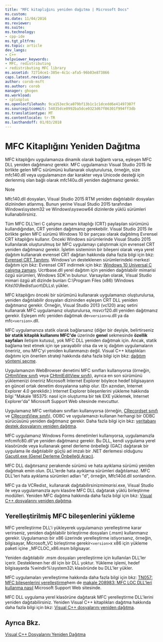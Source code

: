 ```yaml
---
title: "MFC kitaplığını yeniden dağıtma | Microsoft Docs"
ms.custom: 
ms.date: 11/04/2016
ms.reviewer: 
ms.suite: 
ms.technology:
- cpp-ide
ms.tgt_pltfrm: 
ms.topic: article
dev_langs:
- C++
helpviewer_keywords:
- MFC, redistributing
- redistributing MFC library
ms.assetid: 72714ce1-385e-4c1c-afa5-96b03e873866
caps.latest.revision: 
author: corob-msft
ms.author: corob
manager: ghogen
ms.workload:
- cplusplus
ms.openlocfilehash: 9ca153ec9ca079bf13b1c1c1dcedd6e41497307f
ms.sourcegitcommit: 54035dce0992ba5dce0323d67f86301f994ff3db
ms.translationtype: MT
ms.contentlocale: tr-TR
ms.lasthandoff: 01/03/2018
---
```

# <a name="redistributing-the-mfc-library"></a>MFC Kitaplığını Yeniden Dağıtma
MFC kitaplığını uygulamanıza dinamik olarak bağlantı varsa, eşleşen MFC DLL yeniden dağıtmanız gerekir. MFC uygulamanızı Visual Studio 2015 ile birlikte gelen MFC sürümünü kullanarak oluşturulursa, örneğin, size mfc140.dll veya uygulamanızın dar karakter veya Unicode desteği için derlenmiş olan bağlı olarak mfc140u.dll yeniden dağıtmanız gerekir.  
  
> [!NOTE]
>  Mfc140.dll dosyaları, Visual Studio 2015 RTM yeniden dağıtılabilir dosyaları dizininden atlanmış. Bunun yerine Visual Studio 2015 tarafından Windows\system32 ve Windows\syswow64 dizinlerde yüklü sürümleri kullanabilirsiniz.  
  
 Tüm MFC DLL'leri C çalışma zamanı kitaplığı (CRT) paylaşılan sürümünü kullandığından, CRT yeniden dağıtmanız gerekebilir. Visual Studio 2015 ile birlikte gelen MFC sürümü Windows 10 bir parçası olarak dağıtılmış Evrensel CRT kitaplığını kullanır. Önceki Windows sürümlerinde Visual Studio 2015 kullanılarak oluşturulmuş bir MFC uygulamayı çalıştırmak için evrensel CRT yeniden dağıtmanız gerekir. İşletim sisteminin bir bileşeni olarak veya yerel dağıtım kullanarak evrensel CRT dağıtan hakkında daha fazla bilgi için bkz: [Evrensel CRT Tanıtımı](http://go.microsoft.com/fwlink/p/?linkid=617977). Windows'un desteklenen sürümlerindeki merkezi dağıtım için bkz: Evrensel CRT indirmek için bkz: [Windows 10 Universal C çalışma zamanı](http://go.microsoft.com/fwlink/p/?LinkId=619489). Ucrtbase.dll yerel dağıtım için yeniden dağıtılabilir mimarisi özgü sürümleri, Windows SDK'ın bulunur. Varsayılan olarak, Visual Studio mimari özgü alt dizinde bunları C:\Program Files (x86) \Windows Kits\10\Redist\ucrt\DLLs\ yükler.  
  
 MFC kitaplığını önceki bir sürümünü kullanarak uygulamanızı oluşturulursa, yeniden dağıtılabilir dosyaları dizininden eşleşen CRT DLL yeniden dağıtmanız gerekir. Örneğin, Visual Studio 2013 (vc120) araç setini kullanarak MFC uygulamanız oluşturulursa, msvcr120.dll yeniden dağıtmanız gerekir. Eşleşen mfc yeniden dağıtmak de`<version>`u.dll ya da mfc`<version>`.dll.  
  
 MFC uygulamanıza statik olarak bağlarsanız (diğer bir deyişle, belirtirseniz **bir statik kitaplık kullanımı MFC'de** üzerinde **genel** sekmesinde **özellik sayfaları** iletişim kutusu), yok MFC DLL yeniden dağıtmak için. Ancak, statik bağlama test etmek için işe yarayabilir olsa da ve iç dağıtım uygulamaların öneririz, onu MFC'yi yeniden kullanmanızı değil. Visual C++ kitaplıkları dağıtımı için önerilen strateji hakkında daha fazla bilgi için bkz: [dağıtım yöntemi seçme](../ide/choosing-a-deployment-method.md).  
  
 Uygulamanızın WebBrowser denetimi MFC sınıfları kullanıyorsa (örneğin, [CHtmlView sınıfı](../mfc/reference/chtmlview-class.md) veya [CHtmlEditView sınıfı](../mfc/reference/chtmleditview-class.md)), ayrıca en son sürümünü yüklemenizi öneririz Microsoft Internet Explorer böylece hedef bilgisayarın en güncel ortak denetim dosyalarına sahip olur. (En azından, Internet Explorer 4.0 gereklidir.) Internet Explorer bileşenlerini yükleme hakkında bilgi "Makale 185375: nasıl için oluşturma bir tek EXE yüklemek, Internet Explorer'da" Microsoft Support Web sitesinde mevcuttur.  
  
 Uygulamanız MFC veritabanı sınıfları kullanıyorsa (örneğin, [CRecordset sınıfı](../mfc/reference/crecordset-class.md) ve [CRecordView sınıfı](../mfc/reference/crecordview-class.md)), ODBC ve uygulamanızı kullanan herhangi bir ODBC sürücüsünü yeniden dağıtmanız gerekir. Daha fazla bilgi için bkz: [veritabanı destek dosyalarını yeniden dağıtma](../ide/redistributing-database-support-files.md).  
  
 MFC uygulamanız Windows Forms denetimleri kullanıyorsa, uygulamanızla mfcmifc80.dll'ye yeniden dağıtmanız gerekir. Bu DLL, kendi uygulama yerel klasöründe veya kullanarak genel derleme önbelleği (GAC) dağıtarak bir uygulama ile dağıtılabilir güçlü ad imzalı bir .NET derlemesi olduğunu [Gacutil.exe (Genel Derleme Önbelleği Aracı)](/dotnet/framework/tools/gacutil-exe-gac-tool).  
  
 MFC DLL dağıtırsanız perakende sürümü ve hata ayıklama sürümü yeniden dağıtmak emin olun. DLL'lerde hata ayıklama sürümleri dağıtılamaz. MFC DLL'leri hata ayıklama sürümleri adları "d", örneğin, Mfc140d.dll sonlandırın.  
  
 MFC ya da VCRedist_ kullanarak dağıtabilirsiniz*mimarisi*.exe, Visual Studio ile veya uygulamanızla aynı klasöre MFC DLL dağıtarak yüklü birleştirme modülleri. Yeniden MFC dağıtma hakkında daha fazla bilgi için bkz: [Visual C++ dosyalarını yeniden dağıtma](../ide/redistributing-visual-cpp-files.md).  
  
## <a name="installation-of-localized-mfc-components"></a>Yerelleştirilmiş MFC bileşenlerini yükleme  
 MFC yerelleştirme DLL'i yükleyerek uygulamanızı yerelleştirme karar verirseniz, yeniden dağıtılabilir birleştirme dosyaları (.msm) kullanmanız gerekir. Uygulamanızı bir x86 üzerinde yerelleştirme istiyorsanız, örneğin, bilgisayar, Microsoft_VC birleştirme gerekir`<version>`x x86 için yükleme paketi içine _MFCLOC_x86.msm bilgisayar.  
  
 Yeniden dağıtılabilir .msm dosyaları yerelleştirme için kullanılan DLL'ler içerir. Desteklenen her dil için bir DLL yoktur. Yükleme işlemi, hedef bilgisayarda %windir%\system32\ klasöründe bu DLL'ler yükler.  
  
 MFC uygulamaları yerelleştirme hakkında daha fazla bilgi için bkz: [TN057: MFC bileşenlerini yerelleştirme](../mfc/tn057-localization-of-mfc-components.md)hem de [makale 208983: MFC LOC DLL'leri kullanma nasıl](http://go.microsoft.com/fwlink/p/?linkid=198025) Microsoft Support Web sitesinde.  
  
 MFC DLL uygulama yerel klasörüne dağıtarak MFC yerelleştirme DLL'lerini yeniden dağıtabilirsiniz. Yeniden Visual C++ kitaplıkları dağıtma hakkında daha fazla bilgi için bkz: [Visual C++ dosyalarını yeniden dağıtma](../ide/redistributing-visual-cpp-files.md).  
  
## <a name="see-also"></a>Ayrıca Bkz.  
 [Visual C++ Dosyalarını Yeniden Dağıtma](../ide/redistributing-visual-cpp-files.md)